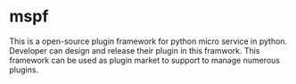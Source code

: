 # mspf
This is a open-source plugin framework for python micro service in python. Developer can design and release their plugin in this framwork. This framework can be used as plugin market to support to manage numerous plugins.
